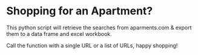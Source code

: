 # Shopping for an Apartment?

This python script will retrieve the searches from aparments.com & export them to a data frame and excel workbook.

Call the function with a single URL or a list of URLs, happy shopping!
